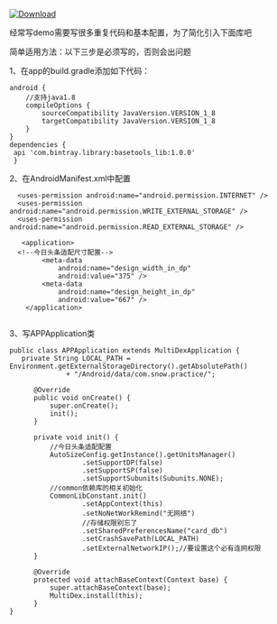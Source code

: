 [ ![Download](https://api.bintray.com/packages/zhaoyingtao/maven/basetools_lib/images/download.svg) ](https://bintray.com/zhaoyingtao/maven/basetools_lib/_latestVersion)


经常写demo需要写很多重复代码和基本配置，为了简化引入下面库吧   

简单适用方法：以下三步是必须写的，否则会出问题   

1、在app的build.gradle添加如下代码：   
```
android {
    //支持java1.8
    compileOptions {
        sourceCompatibility JavaVersion.VERSION_1_8
        targetCompatibility JavaVersion.VERSION_1_8
    }
}
dependencies {
 api 'com.bintray.library:basetools_lib:1.0.0'
 }
```
2、在AndroidManifest.xml中配置   
```
  <uses-permission android:name="android.permission.INTERNET" />
  <uses-permission android:name="android.permission.WRITE_EXTERNAL_STORAGE" />
  <uses-permission android:name="android.permission.READ_EXTERNAL_STORAGE" />
  
   <application>
  <!--今日头条适配尺寸配置-->
        <meta-data
            android:name="design_width_in_dp"
            android:value="375" />
        <meta-data
            android:name="design_height_in_dp"
            android:value="667" />
    </application>
  
```

3、写APPApplication类     
```
public class APPApplication extends MultiDexApplication {
   private String LOCAL_PATH = Environment.getExternalStorageDirectory().getAbsolutePath()
              + "/Android/data/com.snow.practice/";

      @Override
      public void onCreate() {
          super.onCreate();
          init();
      }

      private void init() {
          //今日头条适配配置
          AutoSizeConfig.getInstance().getUnitsManager()
                  .setSupportDP(false)
                  .setSupportSP(false)
                  .setSupportSubunits(Subunits.NONE);
          //common依赖库的相关初始化
          CommonLibConstant.init()
                  .setAppContext(this)
                  .setNoNetWorkRemind("无网络")
                  //存储权限别忘了
                  .setSharedPreferencesName("card_db")
                  .setCrashSavePath(LOCAL_PATH)
                  .setExternalNetworkIP();//要设置这个必有连网权限
      }

      @Override
      protected void attachBaseContext(Context base) {
          super.attachBaseContext(base);
          MultiDex.install(this);
      }
}
```
